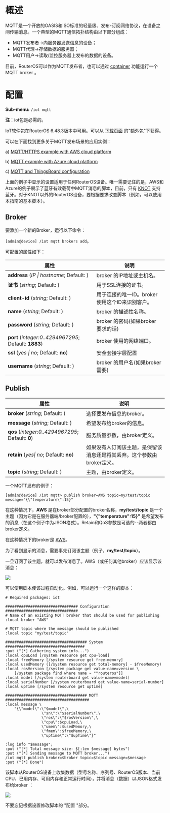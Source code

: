 # 概述

MQTT是一个开放的OASIS和ISO标准的轻量级、发布-订阅网络协议，在设备之间传输消息。一个典型的MQTT通信拓扑结构由以下部分组成：

- MQTT发布者→向服务器发送信息的设备；
- MQTT代理→存储数据的服务器；
- MQTT用户→读取/监控服务器上发布的数据的设备。

目前，RouterOS可以作为MQTT发布者，也可以通过 [container](https://help.mikrotik.com/docs/display/ROS/Container) 功能运行一个MQTT broker 。

# 配置

**Sub-menu:** `/iot mqtt`

**注**：iot包是必需的。

IoT软件包在RouterOS 6.48.3版本中可用。可以从 [下载页面](https://mikrotik.com/download) 的"额外包"下获得。

可以在下面找到更多关于MQTT发布场景的应用实例：

a) [MQTT/HTTPS example with AWS cloud platform](https://help.mikrotik.com/docs/pages/viewpage.action?pageId=63045633)

b) [MQTT example with Azure cloud platform](https://help.mikrotik.com/docs/display/UM/MQTT+and+Azure+configuration)

c) [MQTT and ThingsBoard configuration](https://help.mikrotik.com/docs/display/ROS/MQTT+and+ThingsBoard+configuration)

上面的例子中显示的设置适用于任何RouterOS设备。唯一需要记住的是，AWS和Azure的例子展示了蓝牙有效载荷中MQTT消息的脚本，目前，只有 [KNOT](https://mikrotik.com/product/knot) 支持蓝牙。对于KNOT以外的RouterOS设备，要根据要求改变脚本（例如，可以使用本指南的基本脚本）。

## Broker

要添加一个新的Broker，运行以下命令：

`[admin@device] /iot mqtt brokers add`。

可配置的属性如下：

| 属性                                                    | 说明                                            |
| ------------------------------------------------------- | ----------------------------------------------- |
| **address** (_IP \| hostname_; Default: )               | broker 的IP地址或主机名。                       |
| **证书** (_string_; Default: )                          | 用于SSL连接的证书。                             |
| **client-id** (_string_; Default: )                     | 用于连接的唯一ID。broker 使用这个ID来识别客户。 |
| **name** (_string_; Default: )                          | broker 的描述性名称。                           |
| **password** (_string_; Default: )                      | broker 的密码(如果broker 要求的话)              |
| **port** (_integer:_0..4294967295__; Default: **1883**) | broker 使用的网络端口。                         |
| **ssl** (_yes \| no_; Default: **no**)                  | 安全套接字层配置                                |
| **username** (_string_; Default: )                      | broker 的用户名(如果broker需要)                 |

## Publish

| 属性                                                | 说明                                                                   |
| --------------------------------------------------- | ---------------------------------------------------------------------- |
| **broker** (_string_; Default: )                    | 选择要发布信息的broker。                                               |
| **message** (_string_; Default: )                   | 希望发布给broker的信息。                                               |
| **qos** (_integer:_0..4294967295__; Default: **0**) | 服务质量参数，由broker定义。                                           |
| **retain** (_yes\| no_; Default: **no**)            | 如果没有人订阅该主题，是保留该消息还是将其丢弃。这个参数由broker定义。 |
| **topic** (_string_; Default: )                     | 主题，由broker定义。                                                   |

一个MQTT发布的例子：

`[admin@device] /iot mqtt> publish broker=AWS topic=my/test/topic message="{\"temperature\":15}"`

在这种情况下，**AWS** 是在broker部分配置的broker名称，**my/test/topic** 是一个主题（因为它是在服务器端/broker配置的），**"{\"temperature\":15}"** 是希望发布的消息（在这个例子中为JSON格式）。Retain和QoS参数是可选的--两者都由broker定义。

在这种情况下的broker是 [AWS](https://aws.amazon.com/iot/)。

为了看到显示的消息，需要事先订阅该主题（例子，**my/test/topic**）。

一旦订阅了该主题，就可以发布消息了。AWS（或任何其他broker）应该显示该消息：

![](https://help.mikrotik.com/docs/download/attachments/46759978/image2021-5-26_8-34-1.png?version=1&modificationDate=1622007236280&api=v2)

  

可以使用脚本使该过程自动化。例如，可以运行一个这样的脚本：

```shell
# Required packages: iot

################################ Configuration ################################
# Name of an existing MQTT broker that should be used for publishing
:local broker "AWS"

# MQTT topic where the message should be published
:local topic "my/test/topic"

#################################### System ###################################
:put ("[*] Gathering system info...")
:local cpuLoad [/system resource get cpu-load]
:local freeMemory [/system resource get free-memory]
:local usedMemory ([/system resource get total-memory] - $freeMemory)
:local rosVersion [/system package get value-name=version \
    [/system package find where name ~ "^routeros"]]
:local model [/system routerboard get value-name=model]
:local serialNumber [/system routerboard get value-name=serial-number]
:local upTime [/system resource get uptime]

#################################### MQTT #####################################
:local message \
    "{\"model\":\"$model\",\
                \"sn\":\"$serialNumber\",\
                \"ros\":\"$rosVersion\",\
                \"cpu\":$cpuLoad,\
                \"umem\":$usedMemory,\
                \"fmem\":$freeMemory,\
                \"uptime\":\"$upTime\"}"

:log info "$message";
:put ("[*] Total message size: $[:len $message] bytes")
:put ("[*] Sending message to MQTT broker...")
/iot mqtt publish broker=$broker topic=$topic message=$message
:put ("[*] Done")
```

该脚本从RouterOS设备上收集数据（型号名称、序列号、RouterOS版本、当前CPU、已用内存、可用内存和正常运行时间），并将消息（数据）以JSON格式发布给broker ：

![](https://help.mikrotik.com/docs/download/attachments/46759978/image2021-5-26_9-33-13.png?version=1&modificationDate=1622010788772&api=v2)

不要忘记根据设置修改脚本的 "配置 "部分。

